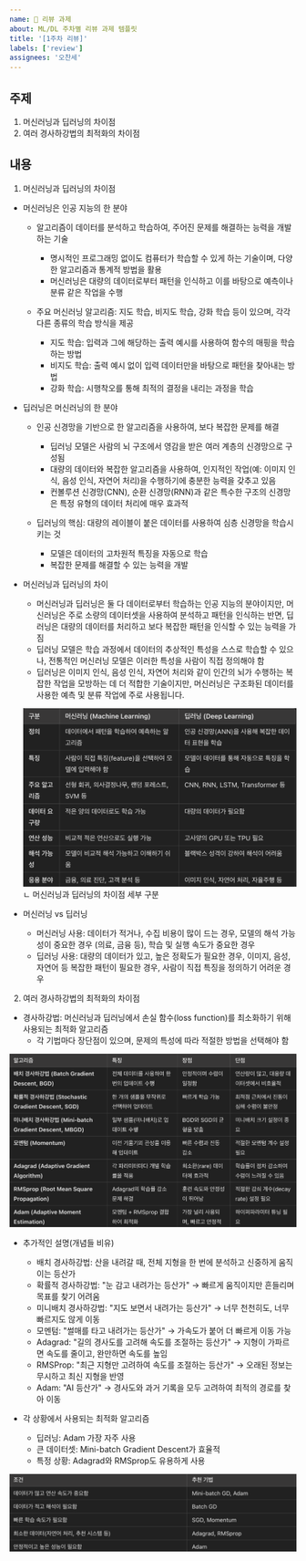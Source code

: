 ```yaml
---
name: 📝 리뷰 과제
about: ML/DL 주차별 리뷰 과제 템플릿
title: '[1주차 리뷰]'
labels: ['review']
assignees: '오찬세'
---
```


## 주제
<!-- 이번 주차에 다룬 주요 주제를 작성해주세요 --> 
1. 머신러닝과 딥러닝의 차이점
2. 여러 경사하강법의 최적화의 차이점

## 내용
<!-- 주요 개념과 내용을 정리해주세요 --> 
1. 머신러닝과 딥러닝의 차이점

- 머신러닝은 인공 지능의 한 분야
  - 알고리즘이 데이터를 분석하고 학습하여, 주어진 문제를 해결하는 능력을 개발하는 기술
    - 명시적인 프로그래밍 없이도 컴퓨터가 학습할 수 있게 하는 기술이며, 다양한 알고리즘과 통계적 방법을 활용
    - 머신러닝은 대량의 데이터로부터 패턴을 인식하고 이를 바탕으로 예측이나 분류 같은 작업을 수행

  - 주요 머신러닝 알고리즘: 지도 학습, 비지도 학습, 강화 학습 등이 있으며, 각각 다른 종류의 학습 방식을 제공
    - 지도 학습: 입력과 그에 해당하는 출력 예시를 사용하여 함수의 매핑을 학습하는 방법
    - 비지도 학습: 출력 예시 없이 입력 데이터만을 바탕으로 패턴을 찾아내는 방법
    - 강화 학습: 시행착오를 통해 최적의 결정을 내리는 과정을 학습

- 딥러닝은 머신러닝의 한 분야
    - 인공 신경망을 기반으로 한 알고리즘을 사용하여, 보다 복잡한 문제를 해결
        - 딥러닝 모델은 사람의 뇌 구조에서 영감을 받은 여러 계층의 신경망으로 구성됨
        - 대량의 데이터와 복잡한 알고리즘을 사용하여, 인지적인 작업(예: 이미지 인식, 음성 인식, 자연어 처리)을 수행하기에 충분한 능력을 갖추고 있음
        - 컨볼루션 신경망(CNN), 순환 신경망(RNN)과 같은 특수한 구조의 신경망은 특정 유형의 데이터 처리에 매우 효과적

    - 딥러닝의 핵심: 대량의 레이블이 붙은 데이터를 사용하여 심층 신경망을 학습시키는 것 
        - 모델은 데이터의 고차원적 특징을 자동으로 학습
        - 복잡한 문제를 해결할 수 있는 능력을 개발

- 머신러닝과 딥러닝의 차이
    - 머신러닝과 딥러닝은 둘 다 데이터로부터 학습하는 인공 지능의 분야이지만, 머신러닝은 주로 소량의 데이터셋을 사용하여 분석하고 패턴을 인식하는 반면, 딥러닝은 대량의 데이터를 처리하고 보다 복잡한 패턴을 인식할 수 있는 능력을 가짐
    - 딥러닝 모델은 학습 과정에서 데이터의 추상적인 특성을 스스로 학습할 수 있으나, 전통적인 머신러닝 모델은 이러한 특성을 사람이 직접 정의해야 함
    - 딥러닝은 이미지 인식, 음성 인식, 자연어 처리와 같이 인간의 뇌가 수행하는 복잡한 작업을 모방하는 데 더 적합한 기술이지만,  머신러닝은 구조화된 데이터를 사용한 예측 및 분류 작업에 주로 사용됩니다.

    ![](image.png)
    ㄴ 머신러닝과 딥러닝의 차이점 세부 구분

- 머신러닝 vs 딥러닝
  - 머신러닝 사용: 데이터가 적거나, 수집 비용이 많이 드는 경우, 
모델의 해석 가능성이 중요한 경우 (의료, 금융 등), 학습 및 실행 속도가 중요한 경우
  - 딥러닝 사용: 대량의 데이터가 있고, 높은 정확도가 필요한 경우, 이미지, 음성, 자연어 등 복잡한 패턴이 필요한 경우, 사람이 직접 특징을 정의하기 어려운 경우

2. 여러 경사하강법의 최적화의 차이점
- 경사하강법: 머신러닝과 딥러닝에서 손실 함수(loss function)를 최소화하기 위해 사용되는 최적화 알고리즘
  - 각 기법마다 장단점이 있으며, 문제의 특성에 따라 적절한 방법을 선택해야 함
  
![alt text](image-1.png)

- 추가적인 설명(개념들 비유)
  - 배치 경사하강법: 산을 내려갈 때, 전체 지형을 한 번에 분석하고 신중하게 움직이는 등산가
  - 확률적 경사하강법: "눈 감고 내려가는 등산가" → 빠르게 움직이지만 흔들리며 목표를 찾기 어려움
  - 미니배치 경사하강법: "지도 보면서 내려가는 등산가" → 너무 천천히도, 너무 빠르지도 않게 이동
  - 모멘텀: "썰매를 타고 내려가는 등산가" → 가속도가 붙어 더 빠르게 이동 가능
  - Adagrad: "길의 경사도를 고려해 속도를 조절하는 등산가" → 지형이 가파르면 속도를 줄이고, 완만하면 속도를 높임
  - RMSProp: "최근 지형만 고려하여 속도를 조절하는 등산가" → 오래된 정보는 무시하고 최신 지형을 반영
  - Adam: "AI 등산가" → 경사도와 과거 기록을 모두 고려하여 최적의 경로를 찾아 이동
  
- 각 상황에서 사용되는 최적화 알고리즘
  - 딥러닝: Adam 가장 자주 사용
  - 큰 데이터셋: Mini-batch Gradient Descent가 효율적
  - 특정 상황: Adagrad와 RMSprop도 유용하게 사용

  
![alt text](image-2.png)
  
